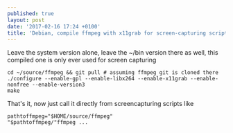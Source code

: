 ```yaml
---
published: true
layout: post
date: '2017-02-16 17:24 +0100'
title: 'Debian, compile ffmpeg with x11grab for screen-capturing scripts'
---
```

Leave the system version alone, leave the ~/bin version there as well, this compiled one is only ever used for screen capturing

    cd ~/source/ffmpeg && git pull # assuming ffmpeg git is cloned there
    ./configure --enable-gpl --enable-libx264 --enable-x11grab --enable-nonfree --enable-version3
    make
    
That's it, now just call it directly from screencapturing scripts like 

    pathtoffmpeg="$HOME/source/ffmpeg"
    "$pathtoffmpeg/"ffmpeg ...

